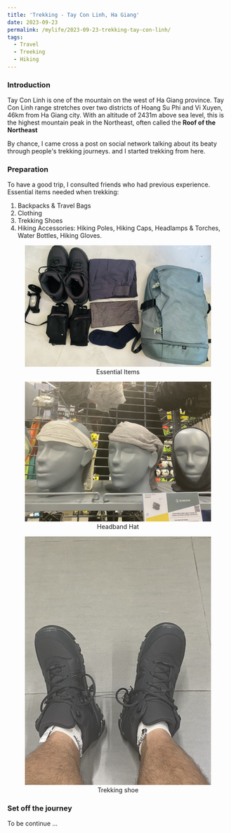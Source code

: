```yaml
---
title: 'Trekking - Tay Con Linh, Ha Giang'
date: 2023-09-23
permalink: /mylife/2023-09-23-trekking-tay-con-linh/
tags:
  - Travel
  - Treeking
  - Hiking
---
```


### Introduction

Tay Con Linh is one of the mountain on the west of Ha Giang province. Tay Con Linh range stretches over two districts of Hoang Su Phi and Vi Xuyen, 46km from Ha Giang city. With an altitude of 2431m above sea level, this is the highest mountain peak in the Northeast, often called the **Roof of the Northeast**

By chance, I came cross a post on social network talking about its beaty through people's trekking journeys. and I started trekking from here.

### Preparation

To have a good trip, I consulted friends who had previous experience. Essential items needed when trekking:

1. Backpacks & Travel Bags
2. Clothing
3. Trekking Shoes
4. Hiking Accessories: Hiking Poles, Hiking Caps, Headlamps & Torches, Water Bottles, Hiking Gloves.

<head>
    <style type="text/css">
        figure{text-align: center;}
        math{text-align: center;}
    </style>
</head>

<figure>
    <img src='/images/mylife/trekking-tay-con-linh/essential_items.jpg'>
    <figcaption align='center'>Essential Items</figcaption>
</figure>

<figure>
    <img src='/images/mylife/trekking-tay-con-linh/headband_hat.jpg'>
    <figcaption align='center'>Headband Hat</figcaption>
</figure>

<figure>
    <img src='/images/posts/trekking-tay-con-linh/trekking_shoe.jpg'>
    <figcaption align='center'>Trekking shoe</figcaption>
</figure>


### Set off the journey

To be continue ...